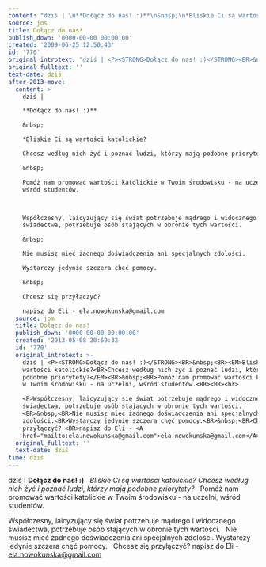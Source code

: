 ```yaml
---
content: "dziś | \n**Dołącz do nas! :)**\n&nbsp;\n*Bliskie Ci są wartości katolickie?\nChcesz według nich żyć i poznać ludzi, którzy mają podobne priorytety?*\n&nbsp;\nPomóż nam promować wartości katolickie w Twoim środowisku - na uczelni, wśród studentów.\n\n\nWspółczesny, laicyzujący się świat potrzebuje mądrego i widocznego świadectwa, potrzebuje osób stających w obronie tych wartości. \n&nbsp;\nNie musisz mieć żadnego doświadczenia ani specjalnych zdolości.\nWystarczy jedynie szczera chęć pomocy.\n&nbsp;\nChcesz się przyłączyć? \nnapisz do Eli - ela.nowokunska@gmail.com\n\n\n<!--CONTENT FROM OLD SERVER (jos before 2013): dziś | \n**Dołącz do nas! :)**\n&nbsp;\n*Bliskie Ci są wartości katolickie?\nChcesz według nich żyć i poznać ludzi, którzy mają podobne priorytety?*\n&nbsp;\nPomóż nam promować wartości katolickie w Twoim środowisku - na uczelni, wśród studentów.\n\r\n\nWspółczesny, laicyzujący się świat potrzebuje mądrego i widocznego świadectwa, potrzebuje osób stających w obronie tych wartości. \n&nbsp;\nNie musisz mieć żadnego doświadczenia ani specjalnych zdolości.\nWystarczy jedynie szczera chęć pomocy.\n&nbsp;\nChcesz się przyłączyć? \nnapisz do Eli - ela.nowokunska@gmail.com\n\n-->"
source: jos
title: Dołącz do nas!
publish_down: '0000-00-00 00:00:00'
created: '2009-06-25 12:50:43'
id: '770'
original_introtext: "dziś | <P><STRONG>Dołącz do nas! :)</STRONG><BR>&nbsp;<BR><EM>Bliskie Ci są wartości katolickie?<BR>Chcesz według nich żyć i poznać ludzi, którzy mają podobne priorytety?</EM><BR>&nbsp;<BR>Pomóż nam promować wartości katolickie w Twoim środowisku - na uczelni, wśród studentów.<BR><BR><br>\r\n<P>Współczesny, laicyzujący się świat potrzebuje mądrego i widocznego świadectwa, potrzebuje osób stających w obronie tych wartości. <BR>&nbsp;<BR>Nie musisz mieć żadnego doświadczenia ani specjalnych zdolości.<BR>Wystarczy jedynie szczera chęć pomocy.<BR>&nbsp;<BR>Chcesz się przyłączyć? <BR>napisz do Eli - <A href=\"mailto:ela.nowokunska@gmail.com\">ela.nowokunska@gmail.com</A></P>"
original_fulltext: ''
text-date: dziś
after-2013-move:
  content: >
    dziś | 

    **Dołącz do nas! :)**

    &nbsp;

    *Bliskie Ci są wartości katolickie?

    Chcesz według nich żyć i poznać ludzi, którzy mają podobne priorytety?*

    &nbsp;

    Pomóż nam promować wartości katolickie w Twoim środowisku - na uczelni,
    wśród studentów.



    Współczesny, laicyzujący się świat potrzebuje mądrego i widocznego
    świadectwa, potrzebuje osób stających w obronie tych wartości. 

    &nbsp;

    Nie musisz mieć żadnego doświadczenia ani specjalnych zdolości.

    Wystarczy jedynie szczera chęć pomocy.

    &nbsp;

    Chcesz się przyłączyć? 

    napisz do Eli - ela.nowokunska@gmail.com
  source: jom
  title: Dołącz do nas!
  publish_down: '0000-00-00 00:00:00'
  created: '2013-05-08 20:59:32'
  id: '770'
  original_introtext: >-
    dziś | <P><STRONG>Dołącz do nas! :)</STRONG><BR>&nbsp;<BR><EM>Bliskie Ci są
    wartości katolickie?<BR>Chcesz według nich żyć i poznać ludzi, którzy mają
    podobne priorytety?</EM><BR>&nbsp;<BR>Pomóż nam promować wartości katolickie
    w Twoim środowisku - na uczelni, wśród studentów.<BR><BR><br>

    <P>Współczesny, laicyzujący się świat potrzebuje mądrego i widocznego
    świadectwa, potrzebuje osób stających w obronie tych wartości.
    <BR>&nbsp;<BR>Nie musisz mieć żadnego doświadczenia ani specjalnych
    zdolości.<BR>Wystarczy jedynie szczera chęć pomocy.<BR>&nbsp;<BR>Chcesz się
    przyłączyć? <BR>napisz do Eli - <A
    href="mailto:ela.nowokunska@gmail.com">ela.nowokunska@gmail.com</A></P>
  original_fulltext: ''
  text-date: dziś
time: dziś
---
```

dziś | 
**Dołącz do nas! :)**
&nbsp;
*Bliskie Ci są wartości katolickie?
Chcesz według nich żyć i poznać ludzi, którzy mają podobne priorytety?*
&nbsp;
Pomóż nam promować wartości katolickie w Twoim środowisku - na uczelni, wśród studentów.


Współczesny, laicyzujący się świat potrzebuje mądrego i widocznego świadectwa, potrzebuje osób stających w obronie tych wartości. 
&nbsp;
Nie musisz mieć żadnego doświadczenia ani specjalnych zdolości.
Wystarczy jedynie szczera chęć pomocy.
&nbsp;
Chcesz się przyłączyć? 
napisz do Eli - ela.nowokunska@gmail.com


<!--CONTENT FROM OLD SERVER (jos before 2013): dziś | 
**Dołącz do nas! :)**
&nbsp;
*Bliskie Ci są wartości katolickie?
Chcesz według nich żyć i poznać ludzi, którzy mają podobne priorytety?*
&nbsp;
Pomóż nam promować wartości katolickie w Twoim środowisku - na uczelni, wśród studentów.


Współczesny, laicyzujący się świat potrzebuje mądrego i widocznego świadectwa, potrzebuje osób stających w obronie tych wartości. 
&nbsp;
Nie musisz mieć żadnego doświadczenia ani specjalnych zdolości.
Wystarczy jedynie szczera chęć pomocy.
&nbsp;
Chcesz się przyłączyć? 
napisz do Eli - ela.nowokunska@gmail.com

-->

<!--{{json:{"created_date":"2009-06-25 12:50:43","publish_down":"0000-00-00 00:00:00","id":"770"}}}-->